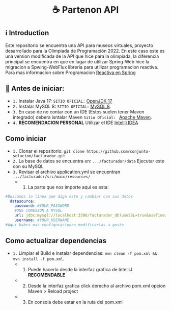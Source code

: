 <h1 align="center">
  ☕ Partenon API
</h1>

## ℹ️ Introduction
Este repositorio se encuentra una API para museos virtuales, proyecto desarrollado para la Olimpiada de Programación 2022. En este caso este es una version modificada de la API que hice para la olimpiada, la diferencia principal se encuentra en que en lugar de utilizar Spring-Web hice la migracion a Spwing-WebFlux libreria para utilizar programacion reactiva. Para mas informacion sobre Programacion [Reactiva en Spring](https://www2.deloitte.com/es/es/pages/technology/articles/la-programacion-reactiva-en-spring.html)

## 🏁 Antes de iniciar:
  * `1.` Instalar Java 17: `SITIO OFICIAL:` [OpenJDK 17](https://jdk.java.net/archive)
  * `2.` Instalar MySQL 8: `SITIO OFICIAL:` [MySQL 8](https://dev.mysql.com/downloads/mysql/8.0.html).
  * `3.` En caso de no contar con un IDE (Estos suelen tener Maven integrado) debera isntalar Maven `Sitio Oficial: ` [Apache Maven](https://maven.apache.org/download.cgi?.).
  * `4.` **RECOMENDACION PERSONAL** Utilizar el IDE [IntellIj IDEA](https://www.jetbrains.com/idea/download/?fromIDE=#section=windows)


## Como iniciar
  * `1.` Clonar el repositorio: `git clone https://github.com/conjunto-solucion/facturador.git`
  * `2.` La base de datos se encuentra en: `.../facturador/data` Ejecutar este con su MySQL
  * `3.` Revisar el archivo application.yml se encuentran `.../facturador/src/main/resources/`
    * 1. La parte que nos importe aqui es esta:
```yml
#Buscamos la linea que diga esto y cambiar con sus datos
  datasource:
    password: #YOUR_PASSWORD
    #DNS CONEXION A MYSQL
    url: jdbc:mysql://localhost:3306/facturador_db?useSSL=true&useTimezone=true&serverTimezone=UTC
    username: #YOUR_USERNAME
#Aqui habra mas configuraciones modificarlas a gusto
```

## Como actualizar dependencias
  * `1.` Limpiar el Build e instalar dependencias: `mvn clean -f pom.xml && mvn install -f pom.xml`.
    * 1. Puede hacerlo desde la interfaz grafica de IntelliJ **RECOMENDABLE**
    * 2. Desde la interfaz grafica click derecho al archivo pom.xml opcion Maven > Reload project
    * 3. En consola debe estar en la ruta del pom.xml

